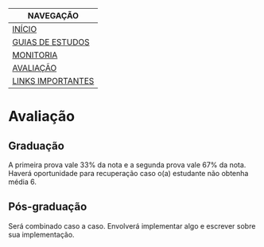 |  NAVEGAÇÃO 	|
|---	        |
|  [INÍCIO](../) 	        |
|  [GUIAS DE ESTUDOS](../guia-de-estudos/)  	        |
|  [MONITORIA](../monitoria)	        |
|  [AVALIAÇÃO]()	        |
|  [LINKS IMPORTANTES](../links-importantes)	        |

# Avaliação


## Graduação

A primeira prova vale 33% da nota e a segunda prova vale 67% da nota. Haverá oportunidade para recuperação caso o(a) estudante não obtenha média 6.

## Pós-graduação

Será combinado caso a caso. Envolverá implementar algo e escrever sobre sua implementação.
